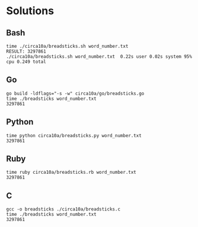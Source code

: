 # Solutions

## Bash

```shell
time ./circa10a/breadsticks.sh word_number.txt
RESULT: 3297861
./circa10a/breadsticks.sh word_number.txt  0.22s user 0.02s system 95% cpu 0.249 total
```

## Go

```shell
go build -ldflags="-s -w" circa10a/go/breadsticks.go
time ./breadsticks word_number.txt
3297861
```

## Python

```shell
time python circa10a/breadsticks.py word_number.txt
3297861
```

## Ruby

```shell
time ruby circa10a/breadsticks.rb word_number.txt
3297861
```

## C

```shell
gcc -o breadsticks ./circa10a/breadsticks.c
time ./breadsticks word_number.txt
3297861
```
